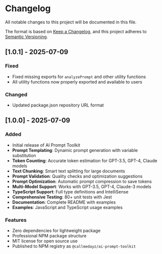 # Changelog

All notable changes to this project will be documented in this file.

The format is based on [Keep a Changelog](https://keepachangelog.com/en/1.0.0/),
and this project adheres to [Semantic Versioning](https://semver.org/spec/v2.0.0.html).

## [1.0.1] - 2025-07-09

### Fixed
- Fixed missing exports for `analyzePrompt` and other utility functions
- All utility functions now properly exported and available to users

### Changed
- Updated package.json repository URL format

## [1.0.0] - 2025-07-09

### Added
- Initial release of AI Prompt Toolkit
- **Prompt Templating**: Dynamic prompt generation with variable substitution
- **Token Counting**: Accurate token estimation for GPT-3.5, GPT-4, Claude models
- **Text Chunking**: Smart text splitting for large documents
- **Prompt Validation**: Quality checks and optimization suggestions
- **Prompt Optimization**: Automatic prompt compression to save tokens
- **Multi-Model Support**: Works with GPT-3.5, GPT-4, Claude-3 models
- **TypeScript Support**: Full type definitions and IntelliSense
- **Comprehensive Testing**: 80+ unit tests with Jest
- **Documentation**: Complete README with examples
- **Examples**: JavaScript and TypeScript usage examples

### Features
- Zero dependencies for lightweight package
- Professional NPM package structure
- MIT license for open source use
- Published to NPM registry as `@callmedayz/ai-prompt-toolkit`

